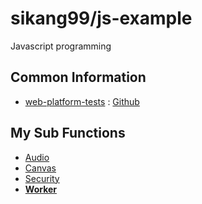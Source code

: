 # sikang99/js-example

Javascript programming

## Common Information
- [web-platform-tests](https://web-platform-tests.org/) : [Github](https://github.com/web-platform-tests)

## My Sub Functions
- [Audio](audio/README.md)
- [Canvas](canvas/README.md)
- [Security](security/README.md)
- [**Worker**](worker/README.md)

